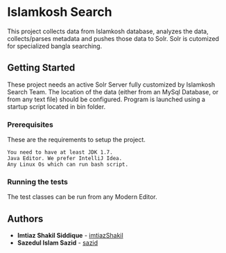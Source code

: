 # Islamkosh Search

This project collects data from Islamkosh database, analyzes the data, collects/parses metadata and pushes those data to Solr. Solr is cutomized for specialized bangla searching.


## Getting Started

These project needs an active Solr Server fully customized by Islamkosh Search Team. The location of the data (either from an MySql Database, or from any text file) should be configured. Program is launched using a startup script located in bin folder. 

### Prerequisites

These are the requirements to setup the project.
```
You need to have at least JDK 1.7.
Java Editor. We prefer IntelliJ Idea.
Any Linux Os which can run bash script.
```

### Running the tests

The test classes can be run from any Modern Editor.

## Authors

* **Imtiaz Shakil Siddique** - [imtiazShakil](https://github.com/imtiazShakil)
* **Sazedul Islam Sazid** - [sazid](https://github.com/sazid1462)
